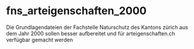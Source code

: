 fns_arteigenschaften_2000
=========================

Die Grundlagendateien der Fachstelle Naturschutz des Kantons zürich aus dem Jahr 2000 sollen besser aufbereitet und für arteigenschaften.ch verfügbar gemacht werden
